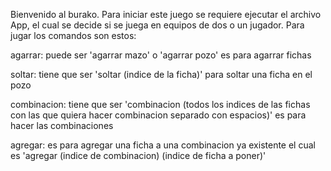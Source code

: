 Bienvenido al burako.
Para iniciar este juego se requiere ejecutar el archivo App, el cual se decide si se juega en equipos de dos o un jugador.
Para jugar los comandos son estos:

agarrar: puede ser 'agarrar mazo' o 'agarrar pozo' es para agarrar fichas

soltar: tiene que ser 'soltar (indice de la ficha)' para soltar una ficha en el pozo

combinacion: tiene que ser 'combinacion (todos los indices de las fichas con las que quiera hacer combinacion separado con espacios)' es para hacer las combinaciones

agregar: es para agregar una ficha a una combinacion ya existente el cual es 'agregar (indice de combinacion) (indice de ficha a poner)'

 
